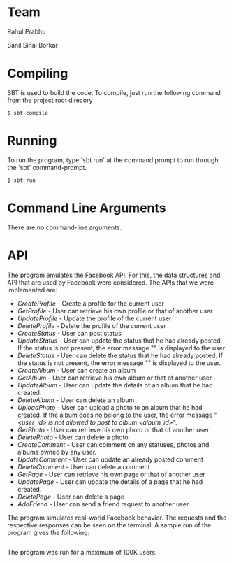 # Team
Rahul Prabhu

Sanil Sinai Borkar


# Compiling
SBT is used to build the code. To compile, just run the following command from the project root direcory
```
$ sbt compile
```

# Running
To run the program, type 'sbt run' at the command prompt to run through the 'sbt' command-prompt.
```
$ sbt run
```

# Command Line Arguments
There are no command-line arguments.

# API
The program emulates the Facebook API. For this, the data structures and API that are used by Facebook were considered. The APIs that we were implemented are:
* *CreateProfile* - Create a profile for the current user
* *GetProfile* - User can retrieve his own profile or that of another user
* *UpdateProfile* - Update the profile of the current user
* *DeleteProfile* - Delete the profile of the current user
* *CreateStatus* - User can post status
* *UpdateStatus* - User can update the status that he had already posted. If the status is not present, the error message "" is displayed to the user.
* *DeleteStatus* - User can delete the status that he had already posted. If the status is not present, the error message "" is displayed to the user.
* *CreateAlbum* - User can create an album
* *GetAlbum* - User can retrieve his own album or that of another user
* *UpdateAlbum* - User can update the details of an album that he had created.
* *DeleteAlbum* - User can delete an album
* *UploadPhoto* - User can upload a photo to an album that he had created. If the album does no belong to the user, the error message "*<user_id> is not allowed to post to album <album_id>*".
* *GetPhoto* - User can retrieve his own photo or that of another user
* *DeletePhoto* - User can delete a photo
* *CreateComment* - User can comment on any statuses, photos and albums owned by any user.
* *UpdateComment* - User can update an already posted comment
* *DeleteComment* - User can delete a comment
* *GetPage* - User can retrieve his own page or that of another user
* *UpdatePage* - User can update the details of a page that he had created.
* *DeletePage* - User can delete a page
* *AddFriend* - User can send a friend request to another user

The program simulates real-world Facebook behavior. The requests and the respective responses can be seen on the terminal. A sample run of the program gives the following:
```
```

The program was run for a maximum of 100K users.